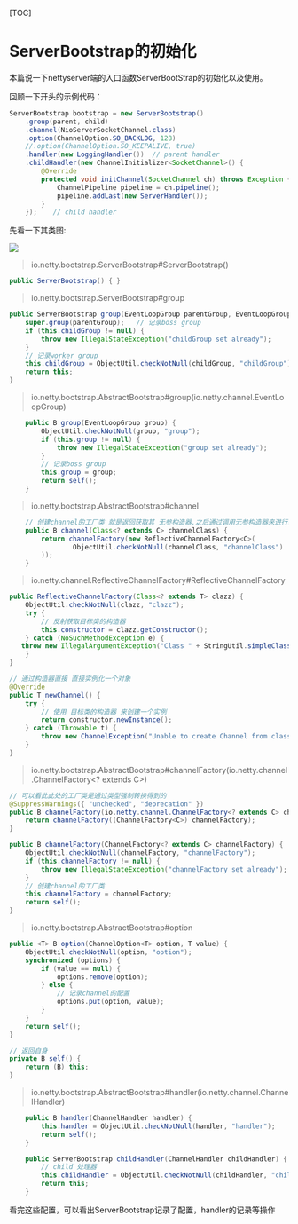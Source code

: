[TOC]

# ServerBootstrap的初始化

本篇说一下nettyserver端的入口函数ServerBootStrap的初始化以及使用。

回顾一下开头的示例代码：

```java
ServerBootstrap bootstrap = new ServerBootstrap()
    .group(parent, child)
    .channel(NioServerSocketChannel.class)
    .option(ChannelOption.SO_BACKLOG, 128)
    //.option(ChannelOption.SO_KEEPALIVE, true)
    .handler(new LoggingHandler())  // parent handler
    .childHandler(new ChannelInitializer<SocketChannel>() {
        @Override
        protected void initChannel(SocketChannel ch) throws Exception {
            ChannelPipeline pipeline = ch.pipeline();
            pipeline.addLast(new ServerHandler());
        }
    });    // child handler
```

先看一下其类图:

![](Bootstrap.png)

> io.netty.bootstrap.ServerBootstrap#ServerBootstrap()

```java
public ServerBootstrap() { }
```

> io.netty.bootstrap.ServerBootstrap#group

```java
public ServerBootstrap group(EventLoopGroup parentGroup, EventLoopGroup childGroup) {
    super.group(parentGroup);   // 记录boss group
    if (this.childGroup != null) {
        throw new IllegalStateException("childGroup set already");
    }
    // 记录worker group
    this.childGroup = ObjectUtil.checkNotNull(childGroup, "childGroup");
    return this;
}
```

> io.netty.bootstrap.AbstractBootstrap#group(io.netty.channel.EventLoopGroup)

```java
    public B group(EventLoopGroup group) {
        ObjectUtil.checkNotNull(group, "group");
        if (this.group != null) {
            throw new IllegalStateException("group set already");
        }
        // 记录boss group
        this.group = group;
        return self();
    }
```

> io.netty.bootstrap.AbstractBootstrap#channel

```java
    // 创建channel的工厂类 就是返回获取其 无参构造器,之后通过调用无参构造器来进行实例的创建
    public B channel(Class<? extends C> channelClass) {
        return channelFactory(new ReflectiveChannelFactory<C>(
                ObjectUtil.checkNotNull(channelClass, "channelClass")
        ));
    }
```

> io.netty.channel.ReflectiveChannelFactory#ReflectiveChannelFactory

```java
public ReflectiveChannelFactory(Class<? extends T> clazz) {
    ObjectUtil.checkNotNull(clazz, "clazz");
    try {
        // 反射获取目标类的构造器
        this.constructor = clazz.getConstructor();
    } catch (NoSuchMethodException e) {
   throw new IllegalArgumentException("Class " + StringUtil.simpleClassName(clazz) + " does not have a public non-arg constructor", e);
    }
}

// 通过构造器直接 直接实例化一个对象
@Override
public T newChannel() {
    try {
        // 使用 目标类的构造器 来创建一个实例
        return constructor.newInstance();
    } catch (Throwable t) {
        throw new ChannelException("Unable to create Channel from class " + constructor.getDeclaringClass(), t);
    }
}
```

> io.netty.bootstrap.AbstractBootstrap#channelFactory(io.netty.channel.ChannelFactory<? extends C>)

```java
// 可以看此此处的工厂类是通过类型强制转换得到的
@SuppressWarnings({ "unchecked", "deprecation" })
public B channelFactory(io.netty.channel.ChannelFactory<? extends C> channelFactory) {
    return channelFactory((ChannelFactory<C>) channelFactory);
}

public B channelFactory(ChannelFactory<? extends C> channelFactory) {
    ObjectUtil.checkNotNull(channelFactory, "channelFactory");
    if (this.channelFactory != null) {
        throw new IllegalStateException("channelFactory set already");
    }
    // 创建channel的工厂类
    this.channelFactory = channelFactory;
    return self();
}
```

> io.netty.bootstrap.AbstractBootstrap#option

```java
public <T> B option(ChannelOption<T> option, T value) {
    ObjectUtil.checkNotNull(option, "option");
    synchronized (options) {
        if (value == null) {
            options.remove(option);
        } else {
            // 记录channel的配置
            options.put(option, value);
        }
    }
    return self();
}

// 返回自身
private B self() {
    return (B) this;
}
```

> io.netty.bootstrap.AbstractBootstrap#handler(io.netty.channel.ChannelHandler)

```java
    public B handler(ChannelHandler handler) {
        this.handler = ObjectUtil.checkNotNull(handler, "handler");
        return self();
    }
```

```java
    public ServerBootstrap childHandler(ChannelHandler childHandler) {
        // child 处理器
        this.childHandler = ObjectUtil.checkNotNull(childHandler, "childHandler");
        return this;
    }
```

看完这些配置，可以看出ServerBootstrap记录了配置，handler的记录等操作





